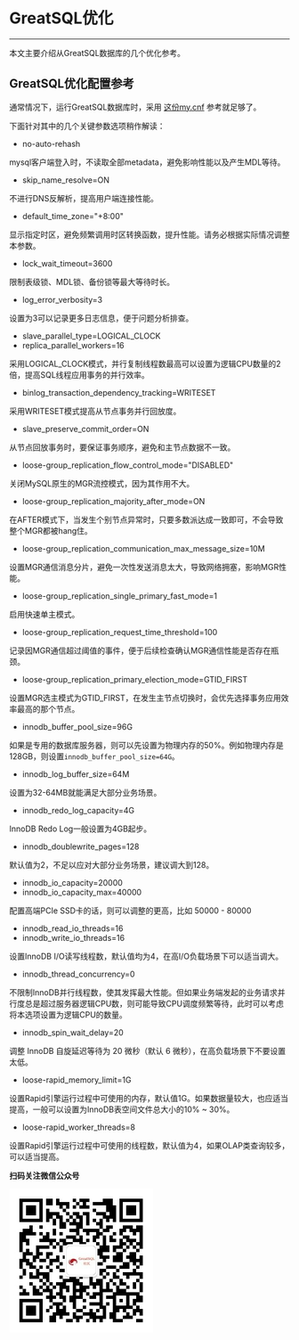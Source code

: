 # GreatSQL优化
---

本文主要介绍从GreatSQL数据库的几个优化参考。

## GreatSQL优化配置参考

通常情况下，运行GreatSQL数据库时，采用 [这份my.cnf](https://gitee.com/GreatSQL/GreatSQL-Doc/blob/master/docs/my.cnf-example) 参考就足够了。

下面针对其中的几个关键参数选项稍作解读：

- no-auto-rehash

mysql客户端登入时，不读取全部metadata，避免影响性能以及产生MDL等待。

- skip_name_resolve=ON

不进行DNS反解析，提高用户端连接性能。

- default_time_zone="+8:00"

显示指定时区，避免频繁调用时区转换函数，提升性能。请务必根据实际情况调整本参数。

- lock_wait_timeout=3600

限制表级锁、MDL锁、备份锁等最大等待时长。

- log_error_verbosity=3

设置为3可以记录更多日志信息，便于问题分析排查。

- slave_parallel_type=LOGICAL_CLOCK
- replica_parallel_workers=16

采用LOGICAL_CLOCK模式，并行复制线程数最高可以设置为逻辑CPU数量的2倍，提高SQL线程应用事务的并行效率。

- binlog_transaction_dependency_tracking=WRITESET

采用WRITESET模式提高从节点事务并行回放度。

- slave_preserve_commit_order=ON

从节点回放事务时，要保证事务顺序，避免和主节点数据不一致。

- loose-group_replication_flow_control_mode="DISABLED"

关闭MySQL原生的MGR流控模式，因为其作用不大。

- loose-group_replication_majority_after_mode=ON

在AFTER模式下，当发生个别节点异常时，只要多数派达成一致即可，不会导致整个MGR都被hang住。

- loose-group_replication_communication_max_message_size=10M

设置MGR通信消息分片，避免一次性发送消息太大，导致网络拥塞，影响MGR性能。

- loose-group_replication_single_primary_fast_mode=1

启用快速单主模式。

- loose-group_replication_request_time_threshold=100

记录因MGR通信超过阈值的事件，便于后续检查确认MGR通信性能是否存在瓶颈。

- loose-group_replication_primary_election_mode=GTID_FIRST

设置MGR选主模式为GTID_FIRST，在发生主节点切换时，会优先选择事务应用效率最高的那个节点。

- innodb_buffer_pool_size=96G

如果是专用的数据库服务器，则可以先设置为物理内存的50%。例如物理内存是128GB，则设置`innodb_buffer_pool_size=64G`。

- innodb_log_buffer_size=64M

设置为32-64MB就能满足大部分业务场景。

- innodb_redo_log_capacity=4G

InnoDB Redo Log一般设置为4GB起步。

- innodb_doublewrite_pages=128

默认值为2，不足以应对大部分业务场景，建议调大到128。

- innodb_io_capacity=20000
- innodb_io_capacity_max=40000

配置高端PCIe SSD卡的话，则可以调整的更高，比如 50000 - 80000

- innodb_read_io_threads=16
- innodb_write_io_threads=16

设置InnoDB I/O读写线程数，默认值均为4，在高I/O负载场景下可以适当调大。

- innodb_thread_concurrency=0

不限制InnoDB并行线程数，使其发挥最大性能。但如果业务端发起的业务请求并行度总是超过服务器逻辑CPU数，则可能导致CPU调度频繁等待，此时可以考虑将本选项设置为逻辑CPU的数量。

- innodb_spin_wait_delay=20

调整 InnoDB 自旋延迟等待为 20 微秒（默认 6 微秒），在高负载场景下不要设置太低。

- loose-rapid_memory_limit=1G

设置Rapid引擎运行过程中可使用的内存，默认值1G。如果数据量较大，也应适当提高，一般可以设置为InnoDB表空间文件总大小的10% ~ 30%。

- loose-rapid_worker_threads=8

设置Rapid引擎运行过程中可使用的线程数，默认值为4，如果OLAP类查询较多，可以适当提高。


**扫码关注微信公众号**

![greatsql-wx](../greatsql-wx.jpg)
